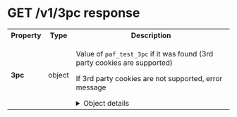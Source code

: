 <!-- ⚠️ GENERATED CONTENT - DO NOT MODIFY DIRECTLY ⚠️ -->

# GET /v1/3pc response

<table>

<tr>
    <th> Property </th>
    <th> Type </th>
    <th> Description </th>
</tr>

<tr>
<td>
<b>3pc</b>
</td>
<td>
object
</td>
<td>

Value of `paf_test_3pc` if it was found (3rd party cookies are supported)

If 3rd party cookies are not supported, error message

<details>
<summary>Object details</summary>

<table>

<tr>
    <th> Property </th>
    <th> Type </th>
    <th> Description </th>
</tr>

<tr>
<td>
<b>timestamp</b>
</td>
<td>
integer
</td>
<td>

Number of seconds since UNIX Epoch time (1970/01/01 00:00:00) when the test cookie was set

**Example:** 

```json
1643297316
```

</td>
</tr>

</table>

</details>

</td>
</tr>

</table>

